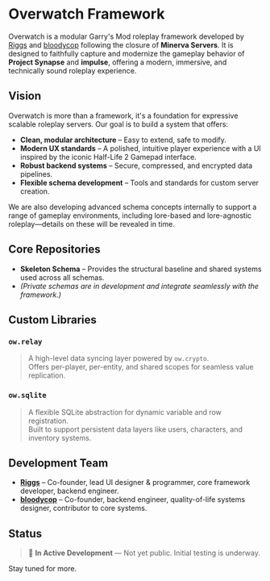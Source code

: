 # Overwatch Framework

Overwatch is a modular Garry's Mod roleplay framework developed by [Riggs](https:/github.com/riggs9162) and [bloodycop](https:/github.com/bloodycop6385) following the closure of **Minerva Servers**. It is designed to faithfully capture and modernize the gameplay behavior of **Project Synapse** and **impulse**, offering a modern, immersive, and technically sound roleplay experience.

## Vision

Overwatch is more than a framework, it's a foundation for expressive scalable roleplay servers. Our goal is to build a system that offers:

- **Clean, modular architecture** – Easy to extend, safe to modify.
- **Modern UX standards** – A polished, intuitive player experience with a UI inspired by the iconic Half-Life 2 Gamepad interface.
- **Robust backend systems** – Secure, compressed, and encrypted data pipelines.
- **Flexible schema development** – Tools and standards for custom server creation.

We are also developing advanced schema concepts internally to support a range of gameplay environments, including lore-based and lore-agnostic roleplay—details on these will be revealed in time.

## Core Repositories

- **Skeleton Schema** – Provides the structural baseline and shared systems used across all schemas.
- *(Private schemas are in development and integrate seamlessly with the framework.)*

## Custom Libraries

### `ow.relay`
> A high-level data syncing layer powered by `ow.crypto`.  
> Offers per-player, per-entity, and shared scopes for seamless value replication.

### `ow.sqlite`
> A flexible SQLite abstraction for dynamic variable and row registration.  
> Built to support persistent data layers like users, characters, and inventory systems.

## Development Team

- **[Riggs](https:/github.com/riggs9162)** – Co-founder, lead UI designer & programmer, core framework developer, backend engineer.  
- **[bloodycop](https:/github.com/bloodycop6385)** – Co-founder, backend engineer, quality-of-life systems designer, contributor to core systems.

## Status

> 🚧 **In Active Development** — Not yet public. Initial testing is underway.

Stay tuned for more.
